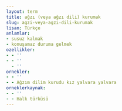 ```yaml
---
layout: term
title: ağzı (veya ağzı dili) kurumak
slug: agzi-veya-agzi-dili-kurumak
lisan: Türkçe
anlamlar:
- susuz kalmak
- konuşamaz duruma gelmek
ozellikler:
- - ''
- - ''
  - ''
ornekler:
- - ''
- - Ağzım dilim kurudu kız yalvara yalvara
orneklerkaynak:
- - ''
- - Halk türküsü
---
```

